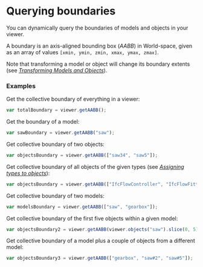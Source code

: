 # Querying boundaries

You can dynamically query the boundaries of models and objects in your viewer.

A boundary is an axis-aligned bounding box \(_AABB_\) in World-space, given as an array of values `[xmin, ymin, zmin, xmax, ymax, zmax]`.

Note that transforming a model or object will change its boundary extents (see *[Transforming Models and Objects](transformingModelsAndObjects.md)*).

### Examples

Get the collective boundary of everything in a viewer:

```javascript
var totalBoundary = viewer.getAABB();
```

Get the boundary of a model:

```javascript
var sawBoundary = viewer.getAABB("saw");
```

Get collective boundary of two objects:

```javascript
var objectsBoundary = viewer.getAABB(["saw34", "saw5"]);
```

Get collective boundary of all objects of the given types (see *[Assigning types to objects](assigningTypesToObjects.md)*):

```javascript
var objectsBoundary = viewer.getAABB(["IfcFlowController", "IfcFlowFitting"]);
```

Get collective boundary of two models:

```javascript
var modelsBoundary = viewer.getAABB(["saw", "gearbox"]);
```

Get collective boundary of the first five objects within a given model:

```javascript
var objectsBoundary2 = viewer.getAABB(viewer.objects("saw").slice(0, 5));
```

Get collective boundary of a model plus a couple of objects from a different model:

```javascript
var objectsBoundary3 = viewer.getAABB(["gearbox", "saw#2", "saw#5"]);
```



